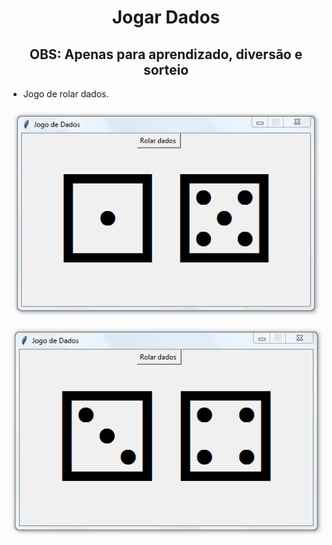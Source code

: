 <h1 align="center">Jogar Dados</h1>
<h2 align="center">OBS: Apenas para aprendizado, diversão e sorteio</h2>

- Jogo de rolar dados.

![Screenshot](https://github.com/AndrewVargas1991/Jogar-Dados/blob/main/imagens/Tela.png)

![Screenshot](https://github.com/AndrewVargas1991/Jogar-Dados/blob/main/imagens/Tela%202.png)
